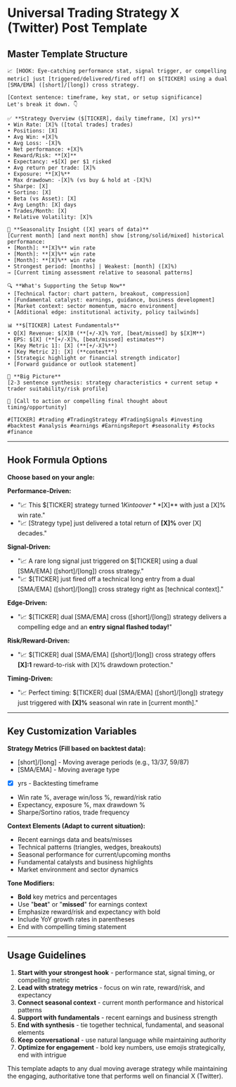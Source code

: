 # Universal Trading Strategy X (Twitter) Post Template

## Master Template Structure

```
📈 [HOOK: Eye-catching performance stat, signal trigger, or compelling metric] just [triggered/delivered/fired off] on $[TICKER] using a dual [SMA/EMA] ([short]/[long]) cross strategy.

[Context sentence: timeframe, key stat, or setup significance]
Let's break it down. 👇

✅ **Strategy Overview ($[TICKER], daily timeframe, [X] yrs)**
• Win Rate: [X]% ([total trades] trades)
• Positions: [X]
• Avg Win: +[X]%
• Avg Loss: -[X]%
• Net performance: +[X]%
• Reward/Risk: **[X]**
• Expectancy: +$[X] per $1 risked
• Avg return per trade: [X]%
• Exposure: **[X]%**
• Max drawdown: -[X]% (vs buy & hold at -[X]%)
• Sharpe: [X]
• Sortino: [X]
• Beta (vs Asset): [X]
• Avg Length: [X] days
• Trades/Month: [X]
• Relative Volatility: [X]%

📅 **Seasonality Insight ([X] years of data)**
[Current month] [and next month] show [strong/solid/mixed] historical performance:
• [Month]: **[X]%** win rate
• [Month]: **[X]%** win rate
• [Month]: **[X]%** win rate
• Strongest period: [months] | Weakest: [month] ([X]%)
→ [Current timing assessment relative to seasonal patterns]

🔍 **What's Supporting the Setup Now**
• [Technical factor: chart pattern, breakout, compression]
• [Fundamental catalyst: earnings, guidance, business development]
• [Market context: sector momentum, macro environment]
• [Additional edge: institutional activity, policy tailwinds]

📊 **$[TICKER] Latest Fundamentals**
• Q[X] Revenue: $[X]B (**[+/-X]% YoY, [beat/missed] by $[X]M**)
• EPS: $[X] (**[+/-X]%, [beat/missed] estimates**)
• [Key Metric 1]: [X] (**[+/-X]%**)
• [Key Metric 2]: [X] (**context**)
• [Strategic highlight or financial strength indicator]
• [Forward guidance or outlook statement]

📌 **Big Picture**
[2-3 sentence synthesis: strategy characteristics + current setup + trader suitability/risk profile]

📍 [Call to action or compelling final thought about timing/opportunity]

#[TICKER] #trading #TradingStrategy #TradingSignals #investing #backtest #analysis #earnings #EarningsReport #seasonality #stocks #finance
```

---

## Hook Formula Options

**Choose based on your angle:**

**Performance-Driven:**

- "📈 This $[TICKER] strategy turned $1K into over **$[X]\*\* with just a [X]% win rate."
- "📈 [Strategy type] just delivered a total return of **[X]%** over [X] decades."

**Signal-Driven:**

- "📈 A rare long signal just triggered on $[TICKER] using a dual [SMA/EMA] ([short]/[long]) cross strategy."
- "📈 $[TICKER] just fired off a technical long entry from a dual [SMA/EMA] ([short]/[long]) cross strategy right as [technical context]."

**Edge-Driven:**

- "📈 $[TICKER] dual [SMA/EMA] cross ([short]/[long]) strategy delivers a compelling edge and an **entry signal flashed today!**"

**Risk/Reward-Driven:**

- "📈 $[TICKER] dual [SMA/EMA] ([short]/[long]) cross strategy offers **[X]:1** reward-to-risk with [X]% drawdown protection."

**Timing-Driven:**

- "📈 Perfect timing: $[TICKER] dual [SMA/EMA] ([short]/[long]) strategy just triggered with **[X]%** seasonal win rate in [current month]."

---

## Key Customization Variables

**Strategy Metrics (Fill based on backtest data):**

- [short]/[long] - Moving average periods (e.g., 13/37, 59/87)
- [SMA/EMA] - Moving average type
- [x] yrs - Backtesting timeframe
- Win rate %, average win/loss %, reward/risk ratio
- Expectancy, exposure %, max drawdown %
- Sharpe/Sortino ratios, trade frequency

**Context Elements (Adapt to current situation):**

- Recent earnings data and beats/misses
- Technical patterns (triangles, wedges, breakouts)
- Seasonal performance for current/upcoming months
- Fundamental catalysts and business highlights
- Market environment and sector dynamics

**Tone Modifiers:**

- **Bold** key metrics and percentages
- Use "**beat**" or "**missed**" for earnings context
- Emphasize reward/risk and expectancy with bold
- Include YoY growth rates in parentheses
- End with compelling timing statement

---

## Usage Guidelines

1. **Start with your strongest hook** - performance stat, signal timing, or compelling metric
2. **Lead with strategy metrics** - focus on win rate, reward/risk, and expectancy
3. **Connect seasonal context** - current month performance and historical patterns
4. **Support with fundamentals** - recent earnings and business strength
5. **End with synthesis** - tie together technical, fundamental, and seasonal elements
6. **Keep conversational** - use natural language while maintaining authority
7. **Optimize for engagement** - bold key numbers, use emojis strategically, end with intrigue

This template adapts to any dual moving average strategy while maintaining the engaging, authoritative tone that performs well on financial X (Twitter).
